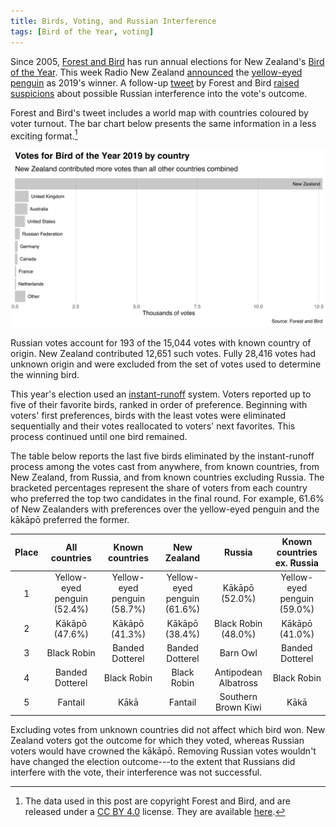 ```yaml
---
title: Birds, Voting, and Russian Interference
tags: [Bird of the Year, voting]
---
```




Since 2005, [Forest and Bird](https://www.forestandbird.org.nz) has run annual elections for New Zealand's [Bird of the Year](https://www.birdoftheyear.org.nz).
This week Radio New Zealand [announced](https://www.rnz.co.nz/news/national/402986/bird-of-the-year-2019-hoiho-takes-the-winning-title) the [yellow-eyed penguin](https://en.wikipedia.org/wiki/Yellow-eyed_penguin) as 2019's winner.
A follow-up [tweet](https://twitter.com/Forest_and_Bird/status/1193720097283567616) by Forest and Bird [raised suspicions](https://www.rnz.co.nz/news/national/403085/bird-of-the-year-russian-interest-in-contest-piques-suspicions-online) about possible Russian interference into the vote's outcome.

Forest and Bird's tweet includes a world map with countries coloured by voter turnout.
The bar chart below presents the same information in a less exciting format.[^data]

![](countries-1.svg)

Russian votes account for 193 of the 15,044 votes with known country of origin.
New Zealand contributed 12,651 such votes.
Fully 28,416 votes had unknown origin and were excluded from the set of votes used to determine the winning bird.

This year's election used an [instant-runoff](https://en.wikipedia.org/wiki/Instant-runoff_voting) system.
Voters reported up to five of their favorite birds, ranked in order of preference.
Beginning with voters' first preferences, birds with the least votes were eliminated sequentially and their votes reallocated to voters' next favorites.
This process continued until one bird remained.

The table below reports the last five birds eliminated by the instant-runoff process among the votes cast from anywhere, from known countries, from New Zealand, from Russia, and from known countries excluding Russia.
The bracketed percentages represent the share of voters from each country who preferred the top two candidates in the final round.
For example, 61.6% of New Zealanders with preferences over the yellow-eyed penguin and the kākāpō preferred the former.




| Place |        All countries        |       Known countries       |         New Zealand         |        Russia        | Known countries ex. Russia  |
|:-----:|:---------------------------:|:---------------------------:|:---------------------------:|:--------------------:|:---------------------------:|
|   1   | Yellow-eyed penguin (52.4%) | Yellow-eyed penguin (58.7%) | Yellow-eyed penguin (61.6%) |    Kākāpō (52.0%)    | Yellow-eyed penguin (59.0%) |
|   2   |       Kākāpō (47.6%)        |       Kākāpō (41.3%)        |       Kākāpō (38.4%)        | Black Robin (48.0%)  |       Kākāpō (41.0%)        |
|   3   |         Black Robin         |       Banded Dotterel       |       Banded Dotterel       |       Barn Owl       |       Banded Dotterel       |
|   4   |       Banded Dotterel       |         Black Robin         |         Black Robin         | Antipodean Albatross |         Black Robin         |
|   5   |           Fantail           |            Kākā             |           Fantail           | Southern Brown Kiwi  |            Kākā             |

Excluding votes from unknown countries did not affect which bird won.
New Zealand voters got the outcome for which they voted, whereas Russian voters would have crowned the kākāpō.
Removing Russian votes wouldn't have changed the election outcome---to the extent that Russians did interfere with the vote, their interference was not successful.



[^data]: The data used in this post are copyright Forest and Bird, and are released under a [CC BY 4.0](https://creativecommons.org/licenses/by/4.0/) license. They are available [here](https://www.dragonfly.co.nz/news/2019-11-12-boty.html).
